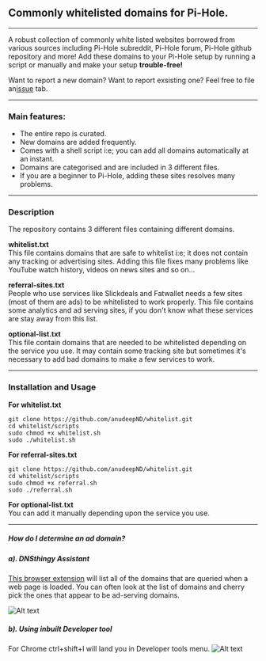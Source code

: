 ## Commonly whitelisted domains for Pi-Hole.
        
* * *
        
A robust collection of commonly white listed websites borrowed from various sources including Pi-Hole subreddit, Pi-Hole forum, Pi-Hole github repository and more!
Add these domains to your Pi-Hole setup by running a script or manually and make your setup **trouble-free!**
                
Want to report a new domain? Want to report exsisting one? Feel free to file an<a href="https://github.com/anudeepND/whitelist/issues">issue</a> tab.
         
* * *
         
### Main features:
       
- The entire repo is curated.
- New domains are added frequently.
- Comes with a shell script i:e; you can add all domains automatically at an instant.
- Domains are categorised and are included in 3 different files.
- If you are a beginner to Pi-Hole, adding these sites resolves many problems. 
       
***
     
### Description
       
The repository contains 3 different files containing different domains.      
       
**whitelist.txt**       
This file contains domains that are safe to whitelist i:e; it does not contain any tracking or advertising sites. Adding this file fixes many problems like YouTube watch history, videos on news sites and so on...
        
**referral-sites.txt**      
People who use services like Slickdeals and Fatwallet needs a few sites (most of  them are ads) to be whitelisted to work properly. This file contains some analytics and ad serving sites, if you don't know what these services are stay away from this list.
           
**optional-list.txt**       
This file contain domains that are needed to be whitelisted depending on the service you use. It may contain some tracking site but sometimes it's necessary to add bad domains to make a few services to work.     
          
***
           
### Installation and Usage
         
**For whitelist.txt**     
```
git clone https://github.com/anudeepND/whitelist.git
cd whitelist/scripts
sudo chmod +x whitelist.sh
sudo ./whitelist.sh
```
             
**For referral-sites.txt**       
```
git clone https://github.com/anudeepND/whitelist.git
cd whitelist/scripts
sudo chmod +x referral.sh
sudo ./referral.sh
```
        
**For optional-list.txt**      
You can add it manually depending upon the service you use. 
         
***     
         
##### How do I determine an ad domain?

##### a). DNSthingy Assistant

<a href="https://chrome.google.com/webstore/detail/dnsthingy-assistant/fdmpekabnlekabjlimjkfmdjajnddgpc">This browser extension</a> will list all of the domains that are queried when a web page is loaded. You can often look at the list of domains and cherry pick the ones that appear to be ad-serving domains.


![Alt text](https://discourse.pi-hole.net/uploads/default/optimized/1X/6ce0e13813df930288677c87bf0fd5861c150898_1_690x320.png)
 
 
 
##### b). Using inbuilt Developer tool
For Chrome ctrl+shift+I will land you in Developer tools menu.
![Alt text](http://i.imgur.com/44CHRLV.png)


